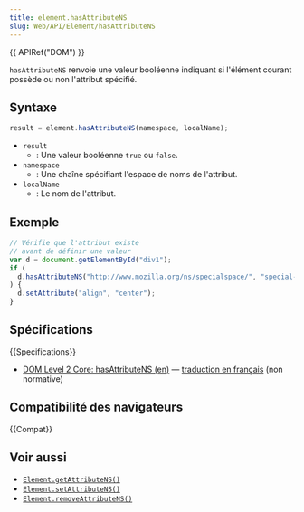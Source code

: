 ```yaml
---
title: element.hasAttributeNS
slug: Web/API/Element/hasAttributeNS
---
```


{{ APIRef("DOM") }}

`hasAttributeNS` renvoie une valeur booléenne indiquant si l'élément courant possède ou non l'attribut spécifié.

## Syntaxe

```js
result = element.hasAttributeNS(namespace, localName);
```

- `result`
  - : Une valeur booléenne `true` ou `false`.
- `namespace`
  - : Une chaîne spécifiant l'espace de noms de l'attribut.
- `localName`
  - : Le nom de l'attribut.

## Exemple

```js
// Vérifie que l'attribut existe
// avant de définir une valeur
var d = document.getElementById("div1");
if (
  d.hasAttributeNS("http://www.mozilla.org/ns/specialspace/", "special-align")
) {
  d.setAttribute("align", "center");
}
```

## Spécifications

{{Specifications}}

- [DOM Level 2 Core: hasAttributeNS (en)](https://www.w3.org/TR/DOM-Level-2-Core/core.html#ID-ElHasAttrNS) — [traduction en français](http://www.yoyodesign.org/doc/w3c/dom2-core/core.html#ID-ElHasAttrNS) (non normative)

## Compatibilité des navigateurs

{{Compat}}

## Voir aussi

- [`Element.getAttributeNS()`](/fr/docs/Web/API/Element/getAttributeNS)
- [`Element.setAttributeNS()`](/fr/docs/Web/API/Element/setAttributeNS)
- [`Element.removeAttributeNS()`](/fr/docs/Web/API/Element/removeAttributeNS)
